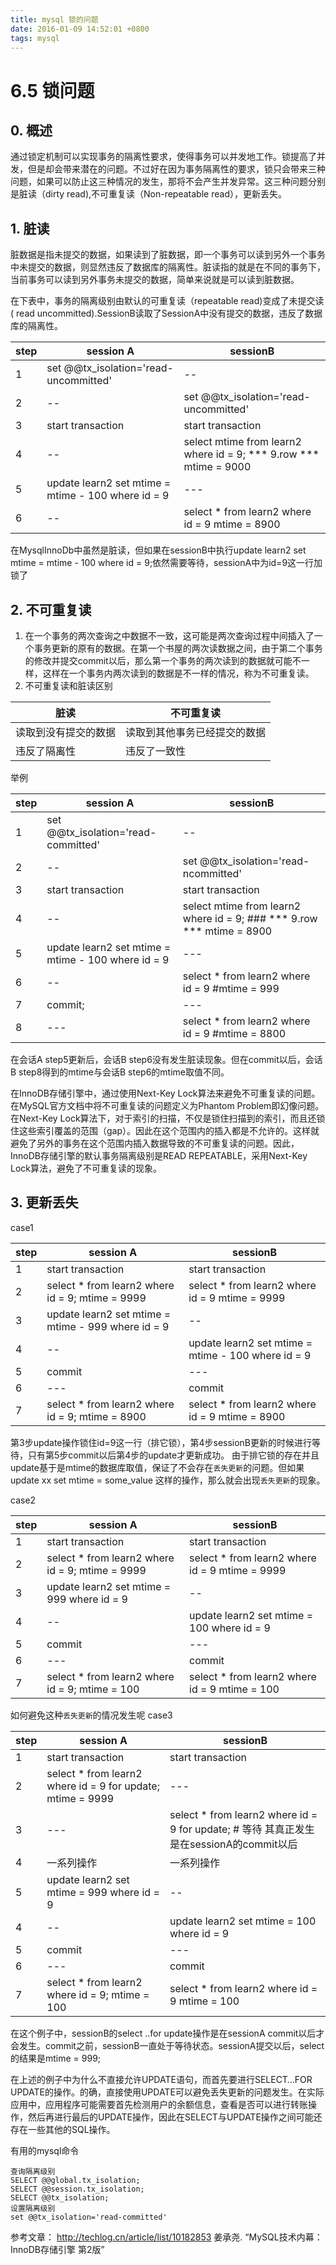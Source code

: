 ```yaml
---
title: mysql 锁的问题
date: 2016-01-09 14:52:01 +0800
tags: mysql 
---
```

# 6.5 锁问题

## 0. 概述
通过锁定机制可以实现事务的隔离性要求，使得事务可以并发地工作。锁提高了并发，但是却会带来潜在的问题。不过好在因为事务隔离性的要求，锁只会带来三种问题，如果可以防止这三种情况的发生，那将不会产生并发异常。这三种问题分别是脏读（dirty read),不可重复读（Non-repeatable read），更新丢失。

## 1. 脏读

脏数据是指未提交的数据，如果读到了脏数据，即一个事务可以读到另外一个事务中未提交的数据，则显然违反了数据库的隔离性。脏读指的就是在不同的事务下，当前事务可以读到另外事务未提交的数据，简单来说就是可以读到脏数据。

在下表中，事务的隔离级别由默认的可重复读（repeatable read)变成了未提交读( read uncommitted).SessionB读取了SessionA中没有提交的数据，违反了数据库的隔离性。
		
|step 	| session A 			| sessionB	     |
|---	|---					|	---			     |
|1    	|set @@tx_isolation='read-uncommitted'	|--|
|2    	|--| set @@tx_isolation='read-uncommitted'|
| 3    |start transaction|start transaction|
| 4    |--|select mtime from learn2 where id = 9; *** 9.row *** mtime = 9000|
|5	|update learn2 set mtime = mtime - 100 where id = 9|---|
|6    	|--| select * from learn2 where id = 9 mtime = 8900|

在MysqlInnoDb中虽然是脏读，但如果在sessionB中执行update learn2 set mtime = mtime - 100 where id = 9;依然需要等待，sessionA中为id=9这一行加锁了


## 2. 不可重复读

1. 在一个事务的两次查询之中数据不一致，这可能是两次查询过程中间插入了一个事务更新的原有的数据。在第一个书屋的两次读数据之间，由于第二个事务的修改并提交commit以后，那么第一个事务的两次读到的数据就可能不一样，这样在一个事务内两次读到的数据是不一样的情况，称为不可重复读。
2. 不可重复读和脏读区别	
	
|脏读 	| 不可重复读| 
|---|---|
|读取到没有提交的数据|读取到其他事务已经提交的数据|
|违反了隔离性| 违反了一致性|
	
举例

|step 	| session A 			| sessionB	     |
|---	|---					|	---			     |
|1    	|set @@tx_isolation='read-committed'	|--|
|2    	|--| set @@tx_isolation='read-ncommitted'|
|3    |start transaction|start transaction|
|4    |--|select mtime from learn2 where id = 9; ### *** 9.row *** mtime = 8900|
|5	|update learn2 set mtime = mtime - 100 where id = 9|---|
|6    	|--| select * from learn2 where id = 9 #mtime = 999|
|7    	|commit;| ---|
|8    	|---| select * from learn2 where id = 9 #mtime = 8800|

在会话A step5更新后，会话B step6没有发生脏读现象。但在commit以后，会话B step8得到的mtime与会话B step6的mtime取值不同。

在InnoDB存储引擎中，通过使用Next-Key Lock算法来避免不可重复读的问题。在MySQL官方文档中将不可重复读的问题定义为Phantom Problem即幻像问题。在Next-Key Lock算法下，对于索引的扫描，不仅是锁住扫描到的索引，而且还锁住这些索引覆盖的范围（gap）。因此在这个范围内的插入都是不允许的。这样就避免了另外的事务在这个范围内插入数据导致的不可重复读的问题。因此，InnoDB存储引擎的默认事务隔离级别是READ REPEATABLE，采用Next-Key Lock算法，避免了不可重复读的现象。 

## 3. 更新丢失


case1 

|step 	| session A 			| sessionB	     |
|---	|---					|	---			     |
|1    	|start transaction	|start transaction|
|2    	|select * from learn2 where id = 9; mtime = 9999| select * from learn2 where id = 9 mtime = 9999|
| 3    |update learn2 set mtime = mtime - 999 where id = 9|--|
|4		|--|update learn2 set mtime = mtime - 100 where id = 9|
|5     |commit|---|
|6     |---|commit|
|7    	|select * from learn2 where id = 9; mtime = 8900| select * from learn2 where id = 9 mtime = 8900|

第3步update操作锁住id=9这一行（排它锁），第4步sessionB更新的时候进行等待，只有第5步commit以后第4步的update才更新成功。
由于排它锁的存在并且update基于是mtime的数据库取值，保证了不会存在```丢失更新```的问题。但如果update xx set mtime = some_value 这样的操作，那么就会出现```丢失更新```的现象。 

case2 

|step 	| session A 			| sessionB	     |
|---	|---					|	---			     |
|1    	|start transaction	|start transaction|
|2    	|select * from learn2 where id = 9; mtime = 9999| select * from learn2 where id = 9 mtime = 9999|
| 3    |update learn2 set mtime = 999 where id = 9|--|
|4		|--|update learn2 set mtime = 100 where id = 9|
|5     |commit|---|
|6     |---|commit|
|7    	|select * from learn2 where id = 9; mtime = 100| select * from learn2 where id = 9 mtime = 100|


如何避免这种```丢失更新```的情况发生呢
case3 

|step 	| session A 			| sessionB	     |
|---	|---					|	---			     |
|1    	|start transaction	|start transaction|
|2    	|select * from learn2 where id = 9 for update; mtime = 9999| ---|
|3    	|---| select * from learn2 where id = 9 for update; # 等待 其真正发生是在sessionA的commit以后|
| 4    |一系列操作|一系列操作|
| 5    |update learn2 set mtime = 999 where id = 9|--|
|4		|--|update learn2 set mtime = 100 where id = 9|
|5     |commit|---|
|6     |---|commit|
|7    	|select * from learn2 where id = 9; mtime = 100| select * from learn2 where id = 9 mtime = 100|


在这个例子中，sessionB的select ..for update操作是在sessionA commit以后才会发生。commit之前，sessionB一直处于等待状态。sessionA提交以后，select的结果是mtime = 999;

在上述的例子中为什么不直接允许UPDATE语句，而首先要进行SELECT…FOR UPDATE的操作。的确，直接使用UPDATE可以避免丢失更新的问题发生。在实际应用中，应用程序可能需要首先检测用户的余额信息，查看是否可以进行转账操作，然后再进行最后的UPDATE操作，因此在SELECT与UPDATE操作之间可能还存在一些其他的SQL操作。

有用的mysql命令

	查询隔离级别
	SELECT @@global.tx_isolation; 
	SELECT @@session.tx_isolation; 
	SELECT @@tx_isolation;
	设置隔离级别
	set @@tx_isolation='read-committed'



参考文章：
    http://techlog.cn/article/list/10182853
    姜承尧. “MySQL技术内幕：InnoDB存储引擎 第2版”
